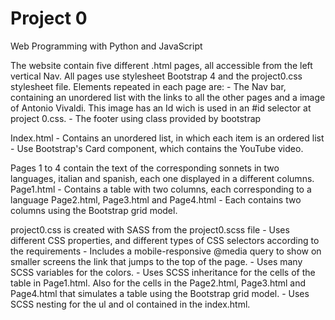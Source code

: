 # Project 0

Web Programming with Python and JavaScript

The website contain five different .html pages, all accessible from the left vertical Nav.
All pages use stylesheet Bootstrap 4 and the project0.css stylesheet file.
Elements repeated in each page are:
	- The Nav bar, containing an unordered list with the links to all the other pages and a image of Antonio Vivaldi. This image has an Id wich is used in an #id selector at project 0.css.
	- The footer using class provided by bootstrap

Index.html
	- Contains an unordered list, in which each item is an ordered list
	- Use Bootstrap's Card component, which contains the YouTube video.

Pages 1 to 4 contain the text of the corresponding sonnets in two languages, italian and spanish, each one displayed in a different columns.
Page1.html
	- Contains a table with two columns, each corresponding to a language
Page2.html, Page3.html and Page4.html
	- Each contains two columns using the Bootstrap grid model.
 
project0.css is created with SASS from the project0.scss file
	- Uses different CSS properties, and different types of CSS selectors according to the requirements
	- Includes a mobile-responsive @media query to show on smaller screens the link that jumps to the top of the page.
	- Uses many SCSS variables for the colors.
	- Uses SCSS inheritance for the cells of the table in Page1.html. Also for the cells in the Page2.html, Page3.html and Page4.html that simulates a table using the Bootstrap grid model.
	- Uses SCSS nesting for the ul and ol contained in the index.html.
